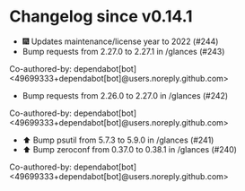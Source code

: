 # Changelog since v0.14.1
- 🎆 Updates maintenance/license year to 2022 (#244) 
- Bump requests from 2.27.0 to 2.27.1 in /glances (#243)

Co-authored-by: dependabot[bot] <49699333+dependabot[bot]@users.noreply.github.com> 
- Bump requests from 2.26.0 to 2.27.0 in /glances (#242)

Co-authored-by: dependabot[bot] <49699333+dependabot[bot]@users.noreply.github.com> 
- ⬆️ Bump psutil from 5.7.3 to 5.9.0 in /glances (#241) 
- ⬆️ Bump zeroconf from 0.37.0 to 0.38.1 in /glances (#240)

Co-authored-by: dependabot[bot] <49699333+dependabot[bot]@users.noreply.github.com> 

